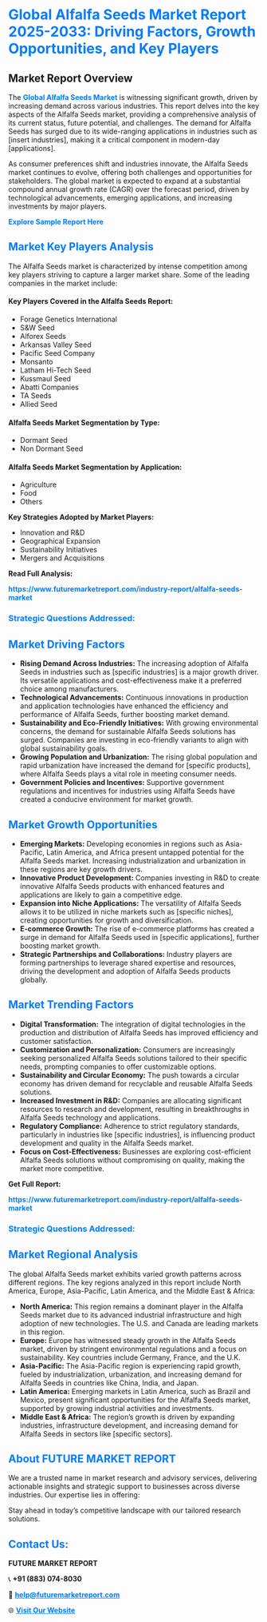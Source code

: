 <h1 style="color: #007BFF;">Global Alfalfa Seeds Market Report 2025-2033: Driving Factors, Growth Opportunities, and Key Players</h1>

<section id="overview">
<h2>Market Report Overview</h2>
<p>The <a href="https://www.futuremarketreport.com/industry-report/alfalfa-seeds-market" style="color: #007BFF; text-decoration: none;"><strong>Global Alfalfa Seeds Market</strong></a> is witnessing significant growth, driven by increasing demand across various industries. This report delves into the key aspects of the Alfalfa Seeds market, providing a comprehensive analysis of its current status, future potential, and challenges. The demand for Alfalfa Seeds has surged due to its wide-ranging applications in industries such as [insert industries], making it a critical component in modern-day [applications].</p>
<p>As consumer preferences shift and industries innovate, the Alfalfa Seeds market continues to evolve, offering both challenges and opportunities for stakeholders. The global market is expected to expand at a substantial compound annual growth rate (CAGR) over the forecast period, driven by technological advancements, emerging applications, and increasing investments by major players.</p>
</section>

<section id="overview">
<p><a href="https://www.futuremarketreport.com/request-sample/reportId=55235" style="color: #007BFF; text-decoration: none;"><strong>Explore Sample Report Here</strong></a></p>
</section>

<section id="key-players">
<h2 style="color: #007BFF;">Market Key Players Analysis</h2>
<p>The Alfalfa Seeds market is characterized by intense competition among key players striving to capture a larger market share. Some of the leading companies in the market include:</p>
<h4>Key Players Covered in the Alfalfa Seeds Report:</h4>
<ul><li>Forage Genetics International</li><li>S&amp;W Seed</li><li>Alforex Seeds</li><li>Arkansas Valley Seed</li><li>Pacific Seed Company</li><li>Monsanto</li><li>Latham Hi-Tech Seed</li><li>Kussmaul Seed</li><li>Abatti Companies</li><li>TA Seeds</li><li>Allied Seed</li></ul>
<h4>Alfalfa Seeds Market Segmentation by Type:</h4>
<ul><li>Dormant Seed</li><li>Non Dormant Seed</li></ul>

<h4>Alfalfa Seeds Market Segmentation by Application:</h4>
<ul><li>Agriculture</li><li>Food</li><li>Others</li></ul>
<p><strong>Key Strategies Adopted by Market Players:</strong></p>
<ul>
<li>Innovation and R&D</li>
<li>Geographical Expansion</li>
<li>Sustainability Initiatives</li>
<li>Mergers and Acquisitions</li>
</ul>
</section>

<section>
<p><strong>Read Full Analysis: </strong></p><a href="https://www.futuremarketreport.com/industry-report/alfalfa-seeds-market" style="color: #007BFF; text-decoration: none;"><strong>https://www.futuremarketreport.com/industry-report/alfalfa-seeds-market</strong></a>
<h3 style="color: #007BFF;">Strategic Questions Addressed:</h3>
</section>

<section id="driving-factors">
<h2 style="color: #007BFF;">Market Driving Factors</h2>
<ul>
<li><strong>Rising Demand Across Industries:</strong> The increasing adoption of Alfalfa Seeds in industries such as [specific industries] is a major growth driver. Its versatile applications and cost-effectiveness make it a preferred choice among manufacturers.</li>
<li><strong>Technological Advancements:</strong> Continuous innovations in production and application technologies have enhanced the efficiency and performance of Alfalfa Seeds, further boosting market demand.</li>
<li><strong>Sustainability and Eco-Friendly Initiatives:</strong> With growing environmental concerns, the demand for sustainable Alfalfa Seeds solutions has surged. Companies are investing in eco-friendly variants to align with global sustainability goals.</li>
<li><strong>Growing Population and Urbanization:</strong> The rising global population and rapid urbanization have increased the demand for [specific products], where Alfalfa Seeds plays a vital role in meeting consumer needs.</li>
<li><strong>Government Policies and Incentives:</strong> Supportive government regulations and incentives for industries using Alfalfa Seeds have created a conducive environment for market growth.</li>
</ul>
</section>

<section id="growth-opportunities">
<h2 style="color: #007BFF;">Market Growth Opportunities</h2>
<ul>
<li><strong>Emerging Markets:</strong> Developing economies in regions such as Asia-Pacific, Latin America, and Africa present untapped potential for the Alfalfa Seeds market. Increasing industrialization and urbanization in these regions are key growth drivers.</li>
<li><strong>Innovative Product Development:</strong> Companies investing in R&D to create innovative Alfalfa Seeds products with enhanced features and applications are likely to gain a competitive edge.</li>
<li><strong>Expansion into Niche Applications:</strong> The versatility of Alfalfa Seeds allows it to be utilized in niche markets such as [specific niches], creating opportunities for growth and diversification.</li>
<li><strong>E-commerce Growth:</strong> The rise of e-commerce platforms has created a surge in demand for Alfalfa Seeds used in [specific applications], further boosting market growth.</li>
<li><strong>Strategic Partnerships and Collaborations:</strong> Industry players are forming partnerships to leverage shared expertise and resources, driving the development and adoption of Alfalfa Seeds products globally.</li>
</ul>
</section>

<section id="trending-factors">
<h2 style="color: #007BFF;">Market Trending Factors</h2>
<ul>
<li><strong>Digital Transformation:</strong> The integration of digital technologies in the production and distribution of Alfalfa Seeds has improved efficiency and customer satisfaction.</li>
<li><strong>Customization and Personalization:</strong> Consumers are increasingly seeking personalized Alfalfa Seeds solutions tailored to their specific needs, prompting companies to offer customizable options.</li>
<li><strong>Sustainability and Circular Economy:</strong> The push towards a circular economy has driven demand for recyclable and reusable Alfalfa Seeds solutions.</li>
<li><strong>Increased Investment in R&D:</strong> Companies are allocating significant resources to research and development, resulting in breakthroughs in Alfalfa Seeds technology and applications.</li>
<li><strong>Regulatory Compliance:</strong> Adherence to strict regulatory standards, particularly in industries like [specific industries], is influencing product development and quality in the Alfalfa Seeds market.</li>
<li><strong>Focus on Cost-Effectiveness:</strong> Businesses are exploring cost-efficient Alfalfa Seeds solutions without compromising on quality, making the market more competitive.</li>
</ul>
</section>

<section>
<p><strong>Get Full Report: </strong></p><a href="https://www.futuremarketreport.com/industry-report/alfalfa-seeds-market" style="color: #007BFF; text-decoration: none;"><strong>https://www.futuremarketreport.com/industry-report/alfalfa-seeds-market</strong></a>
<h3 style="color: #007BFF;">Strategic Questions Addressed:</h3>
</section>


<section id="regional-analysis">
<h2 style="color: #007BFF;">Market Regional Analysis</h2>
<p>The global Alfalfa Seeds market exhibits varied growth patterns across different regions. The key regions analyzed in this report include North America, Europe, Asia-Pacific, Latin America, and the Middle East & Africa:</p>
<ul>
<li><strong>North America:</strong> This region remains a dominant player in the Alfalfa Seeds market due to its advanced industrial infrastructure and high adoption of new technologies. The U.S. and Canada are leading markets in this region.</li>
<li><strong>Europe:</strong> Europe has witnessed steady growth in the Alfalfa Seeds market, driven by stringent environmental regulations and a focus on sustainability. Key countries include Germany, France, and the U.K.</li>
<li><strong>Asia-Pacific:</strong> The Asia-Pacific region is experiencing rapid growth, fueled by industrialization, urbanization, and increasing demand for Alfalfa Seeds in countries like China, India, and Japan.</li>
<li><strong>Latin America:</strong> Emerging markets in Latin America, such as Brazil and Mexico, present significant opportunities for the Alfalfa Seeds market, supported by growing industrial activities and investments.</li>
<li><strong>Middle East & Africa:</strong> The region’s growth is driven by expanding industries, infrastructure development, and increasing demand for Alfalfa Seeds in sectors like [specific sectors].</li>
</ul>
</section>

<footer>
<h2 style="color: #007BFF;">About FUTURE MARKET REPORT</h2>
<p>We are a trusted name in market research and advisory services, delivering actionable insights and strategic support to businesses across diverse industries. Our expertise lies in offering:</p>

<p>Stay ahead in today’s competitive landscape with our tailored research solutions.</p>

<h2 style="color: #007BFF;">Contact Us:</h2>
<p><strong>FUTURE MARKET REPORT</strong></p>
<p>📞 <strong>+91 (883) 074-8030</strong></p>
<p>📧 <strong><a href="mailto:help@futuremarketreport.com" style="color: #007BFF;">help@futuremarketreport.com</a></strong></p>
<p>🌐 <strong><a href="https://www.futuremarketreport.com/" style="color: #007BFF;">Visit Our Website</a></strong></p>
</footer>